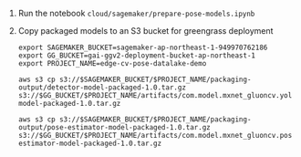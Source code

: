 1. Run the notebook `cloud/sagemaker/prepare-pose-models.ipynb`

2. Copy packaged models to an S3 bucket for greengrass deployment
   ```
   export SAGEMAKER_BUCKET=sagemaker-ap-northeast-1-949970762186
   export GG_BUCKET=gai-ggv2-deployment-bucket-ap-northeast-1
   export PROJECT_NAME=edge-cv-pose-datalake-demo

   aws s3 cp s3://$SAGEMAKER_BUCKET/$PROJECT_NAME/packaging-output/detector-model-packaged-1.0.tar.gz s3://$GG_BUCKET/$PROJECT_NAME/artifacts/com.model.mxnet_gluoncv.yolo3/0.1.0/detector-model-packaged-1.0.tar.gz
   
   aws s3 cp s3://$SAGEMAKER_BUCKET/$PROJECT_NAME/packaging-output/pose-estimator-model-packaged-1.0.tar.gz s3://$GG_BUCKET/$PROJECT_NAME/artifacts/com.model.mxnet_gluoncv.pose/0.1.0/pose-estimator-model-packaged-1.0.tar.gz
   ```
